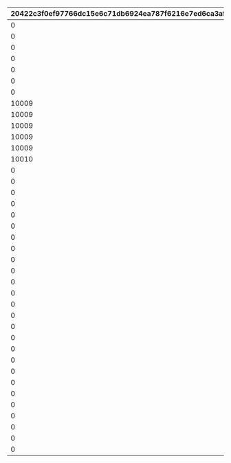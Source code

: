 |20422c3f0ef97766dc15e6c71db6924ea787f6216e7ed6ca3af30cdc84de13b5|792716d58d857712abdf5045110f01a7fd0c5d8c817a04249bdfd32985a46417|f4a57bc3f11e81b75c4e74cc089bb50ef31b896329b7724759235d91eaee6624|48f7bb9efa9597747b6f5c8d94025d787898ae7c56e61e3384761571d11b959f|7dfb3266dadf6b6080949282143dfa5adb12ea63c3fc9e2d05ccbab1d84cb8a8|847062652a96c643efd03f026c66b509fe97effb6e05248c62c32f27cfd0d161|4576626c61a011ea993f63c9dcbccdb45f0a4d2313db6dbcc590adecfc9ee064|ea72ab9d7a5fca4f5266298c692f56f24879e7fab0fc699f9fb022f626b59560|eff6fa70c82880c4016868ffe4a141eeb5f47924f2a1cb5d67734bc7c5f83a17|4a93817d427d36aa71a0ea18af1a199751ca28e6cd72c3366495065a77a6ccca|65c2d5eb2c24c2cc4f2246e07c30ed476e8c63efa17f4edde844616ca876f8ec|
| --- | --- | --- | --- | --- | --- | --- | --- | --- | --- | --- |
|0|0|0|10003|0|10001|50047|10002|0|0|0|
|0|0|0|10003|0|10001|50051|10002|0|0|0|
|0|0|0|10003|0|10001|50061|10002|0|0|10004|
|0|0|0|10003|0|10001|50067|10002|0|0|10005|
|0|0|0|10003|10006|10001|50079|10002|0|0|10005|
|0|0|0|10003|10006|10001|50084|10002|0|10007|10005|
|0|0|10008|10003|10006|10001|50094|10002|0|10007|10005|
|10009|0|10008|10003|10006|10001|50108|10002|0|10007|10005|
|10009|0|10008|10003|10006|10001|50116|10002|0|10007|10005|
|10009|0|10008|10003|10006|10001|50119|10002|10010|10007|10005|
|10009|0|10008|10003|10006|10001|50129|10002|10010|10007|10005|
|10009|10011|10008|10003|10006|10001|50140|10002|10010|10007|10005|
|10010|10012|10009|10005|10007|10002|50151|10003|10011|10008|10006|
|0|0|0|10011|10013|10009|50162|10010|0|0|10012|
|0|0|0|10012|10014|10010|50172|10011|0|0|10013|
|0|0|0|10013|10015|10011|50183|10012|0|0|10014|
|0|0|0|10015|10005|10013|50190|10014|0|0|10007|
|0|0|0|10014|10016|10012|50195|10013|0|0|10015|
|0|0|0|10016|10002|10014|50200|10015|0|0|10003|
|0|0|0|10015|10017|10013|50217|10014|0|0|10016|
|0|0|0|10017|10009|10015|50231|10016|0|0|10010|
|0|0|0|10016|10018|10014|50237|10015|0|0|10017|
|0|0|0|0|0|10019|50248|0|0|0|0|
|0|0|0|0|0|10011|50261|0|0|0|0|
|0|0|0|0|0|10020|50267|0|0|0|0|
|0|0|0|0|0|10021|50278|0|0|0|0|
|0|0|0|0|0|10006|50291|0|0|0|0|
|0|0|0|0|0|10022|50298|0|0|0|0|
|0|0|0|0|0|10023|50309|0|0|0|0|
|0|0|0|0|0|10024|50321|0|0|0|0|
|0|0|0|0|0|10025|50331|0|0|0|0|
|0|0|0|0|0|10026|50341|0|0|0|0|
|0|0|0|0|0|10027|50354|0|0|0|0|
|0|0|0|0|0|10028|50365|0|0|0|0|
|0|0|0|0|0|10029|50375|0|0|0|0|
|0|0|0|0|0|10030|50383|0|0|0|0|
|0|0|0|0|0|10019|50393|0|0|0|0|
|0|0|0|0|0|10031|50405|0|0|0|0|
|0|0|0|0|0|10032|50406|0|0|0|0|